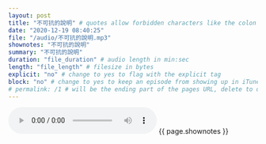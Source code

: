 ```yaml
---
layout: post
title: "不可抗的說明" # quotes allow forbidden characters like the colon
date: "2020-12-19 08:40:25"
file: "/audio/不可抗的說明.mp3"
shownotes: "不可抗的說明"
summary: "不可抗的說明"
duration: "file_duration" # audio length in min:sec
length: "file_length" # filesize in bytes
explicit: "no" # change to yes to flag with the explicit tag
block: "no" # change to yes to keep an episode from showing up in iTunes
# permalink: /1 # will be the ending part of the pages URL, delete to default to the title
---
```


<audio controls>
<source src="{{site.url}}{{site.baseurl}}{{ page.file }}" type="audio/x-mp3">
Your browser does not support the audio element.
</audio>
{{ page.shownotes }}
